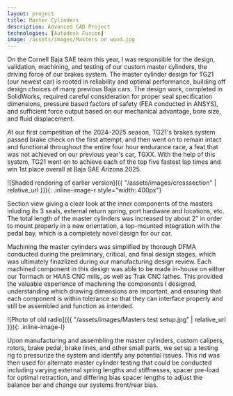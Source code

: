 ```yaml
---
layout: project
title: Master Cylinders
description: Advanced CAD Project
technologies: [Autodesk Fusion]
image: /assets/images/Masters on wood.jpg
---
```


On the Cornell Baja SAE team this year, I was responsible for the design, validation, machining, and testing of our custom master cylinders, the driving force of our brakes system. The master cylinder design for TG21 (our newest car) is rooted in reliability and optimal performance, building off design choices of many previous Baja cars. The design work, completed in SolidWorks, required careful consideration for proper seal specification dimensions, pressure based factors of safety (FEA conducted in ANSYS), and sufficient force output based on our mechanical advantage, bore size, and fluid displacement.

At our first competition of the 2024–2025 season, TG21's brakes system passed brake check on the first attempt, and then went on to remain intact and functional throughout the entire four hour endurance race, a feat that was not achieved on our previous year's car, TGXX. With the help of this system, TG21 went on to achieve each of the top five fastest lap times and win 1st place overall at Baja SAE Arizona 2025.

![Shaded rendering of earlier version]({{ "/assets/images/crosssection" | relative_url }}){: .inline-image-r style="width: 400px"}

Section view giving a clear look at the inner components of the masters inluding its 3 seals, external return spring, port hardware and locations, etc. The total length of the master cylinders was increased by about 2" in order to mount properly in a new orientation, a top-mounted integration with the pedal bay, which is a completely novel design for our car.

Machining the master cylinders was simplified by thorough DFMA conducted during the preliminary, critical, and final design stages, which was ultimately finazlized during our manufacturing design review. Each machined component in this design was able to be made in-house on either our Tormach or HAAS CNC mills, as well as Trak CNC lathes. This provided the valuable experience of machining the components I designed, understanding which drawing dimensions are important, and ensuring that each component is within tolerance so that they can interface properly and still be assembled and function as intended.

![Photo of old radio]({{ "/assets/images/Masters test setup.jpg" | relative_url }}){: .inline-image-l}

Upon manufacturing and assembling the master cylinders, custom calipers, rotors, brake pedal, brake lines, and other small parts, we set up a testing rig to pressurize the system and identify any potential issues. This rid was then used for alternate master cylinder testing that could be conducted including varying external spring lengths and stiffnesses, spacer pre-load for optimal retraction, and differing bias spacer lengths to adjust the balance bar and change our systems front/rear bias.
